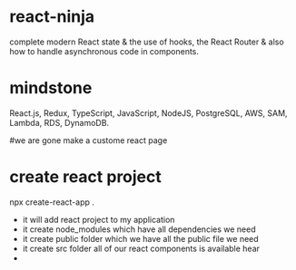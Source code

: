 # react-ninja
complete modern React state &amp; the use of hooks, the React Router &amp; also how to handle asynchronous code in components.

# mindstone
React.js, Redux, TypeScript, JavaScript, NodeJS, PostgreSQL, AWS, SAM, Lambda, RDS, DynamoDB.

#we are gone make a custome react page

# create react project
  npx create-react-app . 
  - it will add react project to my  application
  - it create node_modules which have all dependencies we need 
  - it create public folder which we have all the public file we need
  - it create src folder all of our react components is available hear
  - 


